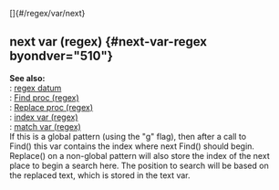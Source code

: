[]{#/regex/var/next}    
## next var (regex) {#next-var-regex byondver="510"}    
**See also:**    
:   [regex datum](/ref/regex/regex.md)    
:   [Find proc (regex)](/ref/regex/proc/Find/Find.md)    
:   [Replace proc (regex)](/ref/regex/proc/Replace/Replace.md)    
:   [index var (regex)](/ref/regex/var/index/index.md)    
:   [match var (regex)](/ref/regex/var/match/match.md)    
If this is a global pattern (using the \"g\" flag), then after a call to    
Find() this var contains the index where next Find() should begin.    
Replace() on a non-global pattern will also store the index of the next    
place to begin a search here. The position to search will be based on    
the replaced text, which is stored in the text var.  